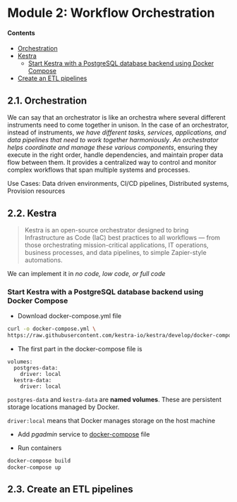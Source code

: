 # Module 2: Workflow Orchestration

#### Contents
* [Orchestration](orchestration)
* [Kestra](kestra)
  - [Start Kestra with a PostgreSQL database backend using Docker Compose](start-kestra-with-a-postgresql-database-backend-using-docker-compose)
* [Create an ETL pipelines](create-an-etl-pipelines)


## 2.1. Orchestration
We can say that an orchestrator is like an orchestra where several different instruments need to come together in unison. In the case of an orchestrator, instead of instruments, *we have different tasks, services, applications, and data pipelines that need to work together harmoniously*. *An orchestrator helps coordinate and manage these various components*, ensuring they execute in the right order, handle dependencies, and maintain proper data flow between them. It provides a centralized way to control and monitor complex workflows that span multiple systems and processes.

Use Cases: Data driven environments, CI/CD pipelines, Distributed systems, Provision resources

## 2.2. Kestra

> Kestra is an open-source orchestrator designed to bring Infrastructure as Code (IaC) best practices to all workflows — from those orchestrating mission-critical applications, IT operations, business processes, and data pipelines, to simple Zapier-style automations.

We can implement it in *no code, low code, or full code*

### Start Kestra with a PostgreSQL database backend using Docker Compose

* Download docker-compose.yml file

```bash
curl -o docker-compose.yml \
https://raw.githubusercontent.com/kestra-io/kestra/develop/docker-compose.yml
```

* The first part in the docker-compose file is

```docker
volumes:
  postgres-data:
    driver: local
  kestra-data:
    driver: local
```

`postgres-data` and `kestra-data` are **named volumes**. These are persistent storage locations managed by Docker.

`driver:local` means that Docker manages storage on the host machine

* Add *pgadmin* service to [docker-compose](docker-compose.yml) file

* Run containers

```bash
docker-compose build
docker-compose up
```

## 2.3. Create an ETL pipelines